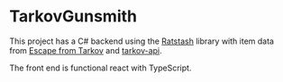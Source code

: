 # TarkovGunsmith

This project has a C# backend using the [Ratstash][ratstash] library with item data from [Escape from Tarkov][escape-from-tarkov] and [tarkov-api][tarkov-api].

The front end is functional react with TypeScript.

[tarkov-api]: https://github.com/the-hideout/tarkov-api
[escape-from-tarkov]: https://www.escapefromtarkov.com/
[ratstash]: https://github.com/RatScanner/RatStash